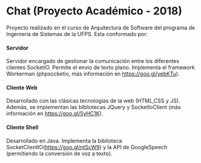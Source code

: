 # Chat (Proyecto Académico - 2018)

Proyecto realizado en el curso de Arquitectura de Software del programa de Ingeniería de Sistemas de la UFPS. Esta conformado por:

#### Servidor

Servidor encargado de gestionar la comunicación entre los diferentes clientes SocketIO. Permite el envio de texto plano. Implementa el framework Workerman (phpsocketio, más información en https://goo.gl/yebKTu).

#### Cliente Web

Desarrollado con las clásicas tecnologías de la web (HTML,CSS y JS). Además, se implementan las bibliotecas JQuery y SocketIoClient (más información en https://goo.gl/5yHC1K).

#### Cliente Shell

Desarrollado en Java. Implementa la biblioteca SocketClientIO(https://goo.gl/ntScW9) y la API de GoogleSpeech (permitiendo la conversión de voz a texto).

